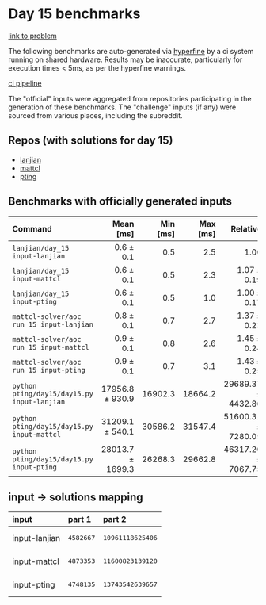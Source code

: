 # Day 15 benchmarks

[link to problem](http://adventofcode.com/2022/day/15)

The following benchmarks are auto-generated via [hyperfine](https://github.com/sharkdp/hyperfine) by a ci system running on shared hardware. Results may be inaccurate, particularly for execution times < 5ms, as per the hyperfine warnings.

[ci pipeline](http://ci.papercode.net:8080/teams/aoc2022/pipelines/aoc-compare-2022)

The "official" inputs were aggregated from repositories participating in the generation of these benchmarks. The "challenge" inputs (if any) were sourced from various places, including the subreddit.

## Repos (with solutions for day 15)


- [lanjian](https://github.com/LanJian/aoc-2022)
- [mattcl](https://github.com/mattcl/aoc2022)
- [pting](https://github.com/pting/aoc2022)

## Benchmarks with officially generated inputs
| Command | Mean [ms] | Min [ms] | Max [ms] | Relative |
|:---|---:|---:|---:|---:|
| `lanjian/day_15 input-lanjian` | 0.6 ± 0.1 | 0.5 | 2.5 | 1.00 |
| `lanjian/day_15 input-mattcl` | 0.6 ± 0.1 | 0.5 | 2.3 | 1.07 ± 0.19 |
| `lanjian/day_15 input-pting` | 0.6 ± 0.1 | 0.5 | 1.0 | 1.00 ± 0.17 |
| `mattcl-solver/aoc run 15 input-lanjian` | 0.8 ± 0.1 | 0.7 | 2.7 | 1.37 ± 0.23 |
| `mattcl-solver/aoc run 15 input-mattcl` | 0.9 ± 0.1 | 0.8 | 2.6 | 1.45 ± 0.24 |
| `mattcl-solver/aoc run 15 input-pting` | 0.9 ± 0.1 | 0.7 | 3.1 | 1.43 ± 0.25 |
| `python pting/day15/day15.py input-lanjian` | 17956.8 ± 930.9 | 16902.3 | 18664.2 | 29689.37 ± 4432.86 |
| `python pting/day15/day15.py input-mattcl` | 31209.1 ± 540.1 | 30586.2 | 31547.4 | 51600.31 ± 7280.05 |
| `python pting/day15/day15.py input-pting` | 28013.7 ± 1699.3 | 26268.3 | 29662.8 | 46317.20 ± 7067.75 |

## input -> solutions mapping
|input|part 1|part 2|
|:---|:---|:---|
|input-lanjian|<pre>4582667</pre>|<pre>10961118625406</pre>|
|input-mattcl|<pre>4873353</pre>|<pre>11600823139120</pre>|
|input-pting|<pre>4748135</pre>|<pre>13743542639657</pre>|
